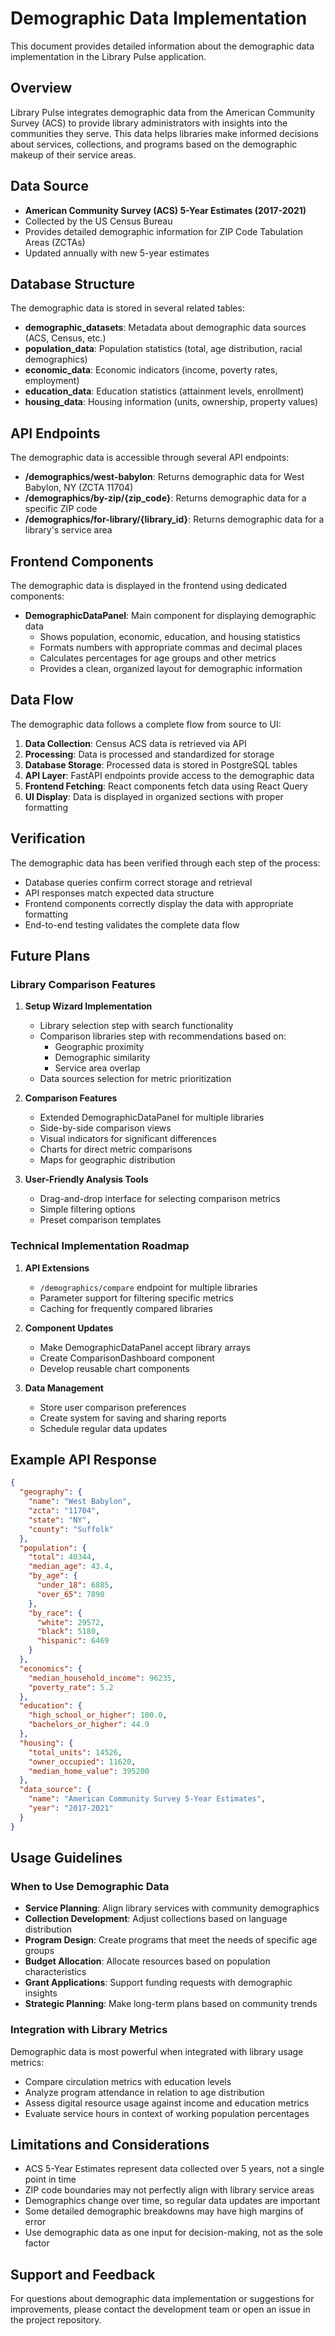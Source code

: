 # Demographic Data Implementation

This document provides detailed information about the demographic data implementation in the Library Pulse application.

## Overview

Library Pulse integrates demographic data from the American Community Survey (ACS) to provide library administrators with insights into the communities they serve. This data helps libraries make informed decisions about services, collections, and programs based on the demographic makeup of their service areas.

## Data Source

- **American Community Survey (ACS) 5-Year Estimates (2017-2021)**
- Collected by the US Census Bureau
- Provides detailed demographic information for ZIP Code Tabulation Areas (ZCTAs)
- Updated annually with new 5-year estimates

## Database Structure

The demographic data is stored in several related tables:

- **demographic_datasets**: Metadata about demographic data sources (ACS, Census, etc.)
- **population_data**: Population statistics (total, age distribution, racial demographics)
- **economic_data**: Economic indicators (income, poverty rates, employment)
- **education_data**: Education statistics (attainment levels, enrollment)
- **housing_data**: Housing information (units, ownership, property values)

## API Endpoints

The demographic data is accessible through several API endpoints:

- **/demographics/west-babylon**: Returns demographic data for West Babylon, NY (ZCTA 11704)
- **/demographics/by-zip/{zip_code}**: Returns demographic data for a specific ZIP code
- **/demographics/for-library/{library_id}**: Returns demographic data for a library's service area

## Frontend Components

The demographic data is displayed in the frontend using dedicated components:

- **DemographicDataPanel**: Main component for displaying demographic data
  - Shows population, economic, education, and housing statistics
  - Formats numbers with appropriate commas and decimal places
  - Calculates percentages for age groups and other metrics
  - Provides a clean, organized layout for demographic information

## Data Flow

The demographic data follows a complete flow from source to UI:

1. **Data Collection**: Census ACS data is retrieved via API
2. **Processing**: Data is processed and standardized for storage
3. **Database Storage**: Processed data is stored in PostgreSQL tables
4. **API Layer**: FastAPI endpoints provide access to the demographic data
5. **Frontend Fetching**: React components fetch data using React Query
6. **UI Display**: Data is displayed in organized sections with proper formatting

## Verification

The demographic data has been verified through each step of the process:

- Database queries confirm correct storage and retrieval
- API responses match expected data structure
- Frontend components correctly display the data with appropriate formatting
- End-to-end testing validates the complete data flow

## Future Plans

### Library Comparison Features

1. **Setup Wizard Implementation**
   - Library selection step with search functionality
   - Comparison libraries step with recommendations based on:
     - Geographic proximity
     - Demographic similarity
     - Service area overlap
   - Data sources selection for metric prioritization

2. **Comparison Features**
   - Extended DemographicDataPanel for multiple libraries
   - Side-by-side comparison views
   - Visual indicators for significant differences
   - Charts for direct metric comparisons
   - Maps for geographic distribution

3. **User-Friendly Analysis Tools**
   - Drag-and-drop interface for selecting comparison metrics
   - Simple filtering options
   - Preset comparison templates

### Technical Implementation Roadmap

1. **API Extensions**
   - `/demographics/compare` endpoint for multiple libraries
   - Parameter support for filtering specific metrics
   - Caching for frequently compared libraries

2. **Component Updates**
   - Make DemographicDataPanel accept library arrays
   - Create ComparisonDashboard component
   - Develop reusable chart components

3. **Data Management**
   - Store user comparison preferences
   - Create system for saving and sharing reports
   - Schedule regular data updates

## Example API Response

```json
{
  "geography": {
    "name": "West Babylon",
    "zcta": "11704",
    "state": "NY",
    "county": "Suffolk"
  },
  "population": {
    "total": 40344,
    "median_age": 43.4,
    "by_age": {
      "under_18": 6885,
      "over_65": 7890
    },
    "by_race": {
      "white": 29572,
      "black": 5180,
      "hispanic": 6469
    }
  },
  "economics": {
    "median_household_income": 96235,
    "poverty_rate": 5.2
  },
  "education": {
    "high_school_or_higher": 100.0,
    "bachelors_or_higher": 44.9
  },
  "housing": {
    "total_units": 14526,
    "owner_occupied": 11620,
    "median_home_value": 395200
  },
  "data_source": {
    "name": "American Community Survey 5-Year Estimates",
    "year": "2017-2021"
  }
}
```

## Usage Guidelines

### When to Use Demographic Data

- **Service Planning**: Align library services with community demographics
- **Collection Development**: Adjust collections based on language distribution
- **Program Design**: Create programs that meet the needs of specific age groups
- **Budget Allocation**: Allocate resources based on population characteristics
- **Grant Applications**: Support funding requests with demographic insights
- **Strategic Planning**: Make long-term plans based on community trends

### Integration with Library Metrics

Demographic data is most powerful when integrated with library usage metrics:

- Compare circulation metrics with education levels
- Analyze program attendance in relation to age distribution
- Assess digital resource usage against income and education metrics
- Evaluate service hours in context of working population percentages

## Limitations and Considerations

- ACS 5-Year Estimates represent data collected over 5 years, not a single point in time
- ZIP code boundaries may not perfectly align with library service areas
- Demographics change over time, so regular data updates are important
- Some detailed demographic breakdowns may have high margins of error
- Use demographic data as one input for decision-making, not as the sole factor

## Support and Feedback

For questions about demographic data implementation or suggestions for improvements, please contact the development team or open an issue in the project repository. 